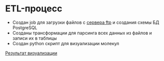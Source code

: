 ﻿# ETL-процесс

* Создан job для загрузки файлов с [сервера ftp](https://ftp.ebi.ac.uk/pub/databases/chebi/Flat_file_tab_delimited/) и создания схемы БД PostgreSQL
* Созданы трансформации для парсинга всех данных из файлов и записи их в таблицы
* Создан python скрипт для визуализации молекул

[Результат визуализации](https://egorgrib.github.io/ETL-Process/main.html)
